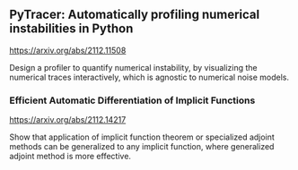 ## PyTracer: Automatically profiling numerical instabilities in Python

<https://arxiv.org/abs/2112.11508>

Design a profiler to quantify numerical instability, by visualizing the numerical traces interactively, which is agnostic to numerical noise models.

### Efficient Automatic Differentiation of Implicit Functions

<https://arxiv.org/abs/2112.14217>

Show that application of implicit function theorem or specialized adjoint methods can be generalized to any implicit function, where generalized adjoint method is more effective.